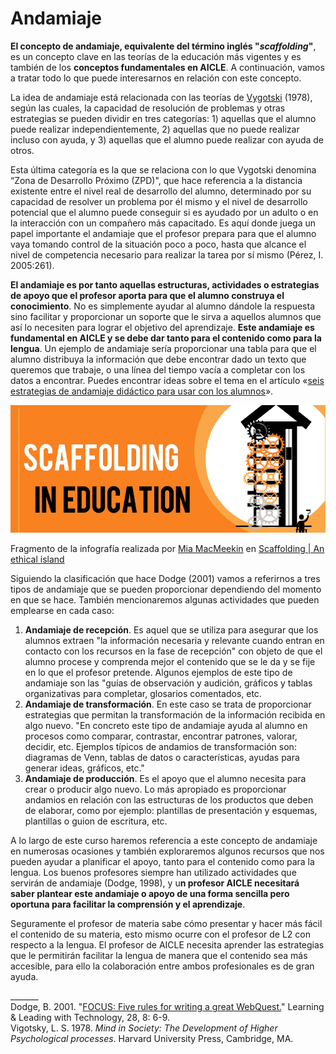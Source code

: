 # Andamiaje

**El concepto de andamiaje, equivalente del término inglés "_scaffolding_"**, es un concepto clave en las teorías de la educación más vigentes y es también de los **conceptos fundamentales en AICLE**. A continuación, vamos a tratar todo lo que puede interesarnos en relación con este concepto.

La idea de andamiaje está relacionada con las teorías de [Vygotski](https://es.wikipedia.org/wiki/Lev_Vygotski) (1978), según las cuales, la capacidad de resolución de problemas y otras estrategias se pueden dividir en tres categorías: 1) aquellas que el alumno puede realizar independientemente, 2) aquellas que no puede realizar incluso con ayuda, y 3) aquellas que el alumno puede realizar con ayuda de otros.

Esta última categoría es la que se relaciona con lo que Vygotski denomina “Zona de Desarrollo Próximo (ZPD)", que hace referencia a la distancia existente entre el nivel real de desarrollo del alumno, determinado por su capacidad de resolver un problema por él mismo y el nivel de desarrollo potencial que el alumno puede conseguir si es ayudado por un adulto o en la interacción con un compañero más capacitado. Es aquí donde juega un papel importante el andamiaje que el profesor prepara para que el alumno vaya tomando control de la situación poco a poco, hasta que alcance el nivel de competencia necesario para realizar la tarea por sí mismo (Pérez, I. 2005:261).

**El andamiaje es por tanto aquellas estructuras, actividades o estrategias de apoyo que el profesor aporta para que el alumno construya el conocimiento**. No es simplemente ayudar al alumno dándole la respuesta sino facilitar y proporcionar un soporte que le sirva a aquellos alumnos que así lo necesiten para lograr el objetivo del aprendizaje. **Este andamiaje es fundamental en AICLE y se debe dar tanto para el contenido como para la lengua**. Un ejemplo de andamiaje sería proporcionar una tabla para que el alumno distribuya la información que debe encontrar dado un texto que queremos que trabaje, o una línea del tiempo vacía a completar con los datos a encontrar. Puedes encontrar ideas sobre el tema en el artículo «[seis estrategias de andamiaje didáctico para usar con los alumnos](https://blogcienciesnaturals.wordpress.com/2014/11/26/seis-estrategias-de-uso-de-andamios-didacticos-para-usar-con-tus-alumnos/)».


[![Infografía Scaffolding](img/scaffoldinged_cropped.png)](https://anethicalisland.wordpress.com/2013/03/16/scaffolding/)


Fragmento de la infografía realizada por [Mia MacMeekin](https://anethicalisland.wordpress.com) en [Scaffolding | An ethical island](https://anethicalisland.wordpress.com/2013/03/16/scaffolding/)

Siguiendo la clasificación que hace Dodge (2001) vamos a referirnos a tres tipos de andamiaje que se pueden proporcionar dependiendo del momento en que se hace. También mencionaremos algunas actividades que pueden emplearse en cada caso:

1.  **Andamiaje de recepción**. Es aquel que se utiliza para asegurar que los alumnos extraen "la información necesaria y relevante cuando entran en contacto con los recursos en la fase de recepción" con objeto de que el alumno procese y comprenda mejor el contenido que se le da y se fije en lo que el profesor pretende. Algunos ejemplos de este tipo de andamiaje son las "guías de observación y audición, gráficos y tablas organizativas para completar, glosarios comentados, etc.
2.  **Andamiaje de transformación**. En este caso se trata de proporcionar estrategias que permitan la transformación de la información recibida en algo nuevo. "En concreto este tipo de andamiaje ayuda al alumno en procesos como comparar, contrastar, encontrar patrones, valorar, decidir, etc. Ejemplos típicos de andamios de transformación son: diagramas de Venn, tablas de datos o características, ayudas para generar ideas, gráficos, etc."
3.  **Andamiaje de producción**. Es el apoyo que el alumno necesita para crear o producir algo nuevo. Lo más apropiado es proporcionar andamios en relación con las estructuras de los productos que deben de elaborar, como por ejemplo: plantillas de presentación y esquemas, plantillas o guion de escritura, etc.

A lo largo de este curso haremos referencia a este concepto de andamiaje en numerosas ocasiones y también exploraremos algunos recursos que nos pueden ayudar a planificar el apoyo, tanto para el contenido como para la lengua. Los buenos profesores siempre han utilizado actividades que servirán de andamiaje (Dodge, 1998), y u**n profesor AICLE necesitará saber plantear este andamiaje o apoyo de una forma sencilla pero oportuna para facilitar la comprensión y el aprendizaje**.

Seguramente el profesor de materia sabe cómo presentar y hacer más fácil el contenido de su materia, esto mismo ocurre con el profesor de L2 con respecto a la lengua. El profesor de AICLE necesita aprender las estrategias que le permitirán facilitar la lengua de manera que el contenido sea más accesible, para ello la colaboración entre ambos profesionales es de gran ayuda.

\_\_\_\_\_\_\_  
Dodge, B. 2001. "[FOCUS: Five rules for writing a great WebQuest.](http://disciplinas.stoa.usp.br/pluginfile.php/326587/mod_resource/content/0/FOCUS_Five_Rules_for_Writing_a_Great_WebQuest.htm)" Learning & Leading with Technology, 28, 8: 6-9.  
Vigotsky, L. S. 1978. _Mind in Society: The Development of Higher Psychological processes_. Harvard University Press, Cambridge, MA.